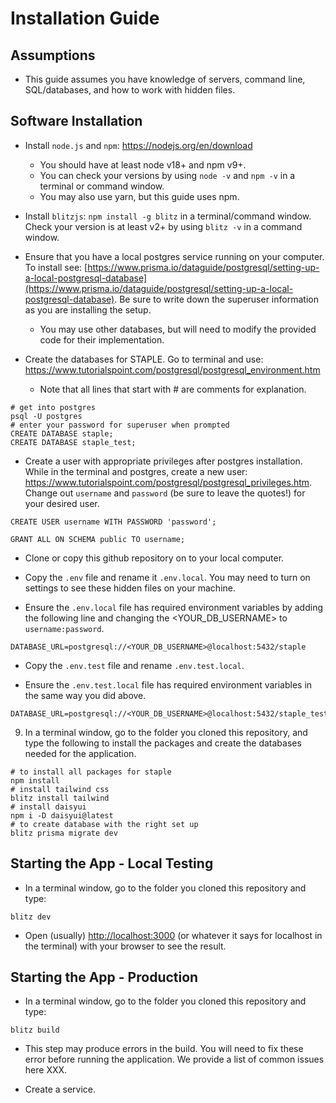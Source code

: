 # Installation Guide

## Assumptions

- This guide assumes you have knowledge of servers, command line, SQL/databases, and how to work with hidden files.

## Software Installation

- Install `node.js` and `npm`: https://nodejs.org/en/download
  - You should have at least node v18+ and npm v9+.
  - You can check your versions by using `node -v` and `npm -v` in a terminal or command window.
  - You may also use yarn, but this guide uses npm.
- Install `blitzjs`: `npm install -g blitz` in a terminal/command window. Check your version is at least v2+ by using `blitz -v` in a command window.

- Ensure that you have a local postgres service running on your computer. To install see: [https://www.prisma.io/dataguide/postgresql/setting-up-a-local-postgresql-database](https://www.prisma.io/dataguide/postgresql/setting-up-a-local-postgresql-database). Be sure to write down the superuser information as you are installing the setup.

  - You may use other databases, but will need to modify the provided code for their implementation.

- Create the databases for STAPLE. Go to terminal and use: https://www.tutorialspoint.com/postgresql/postgresql_environment.htm
  - Note that all lines that start with # are comments for explanation.

```
# get into postgres
psql -U postgres
# enter your password for superuser when prompted
CREATE DATABASE staple;
CREATE DATABASE staple_test;
```

- Create a user with appropriate privileges after postgres installation. While in the terminal and postgres, create a new user: https://www.tutorialspoint.com/postgresql/postgresql_privileges.htm. Change out `username` and `password` (be sure to leave the quotes!) for your desired user.

```
CREATE USER username WITH PASSWORD 'password';

GRANT ALL ON SCHEMA public TO username;
```

- Clone or copy this github repository on to your local computer.

- Copy the `.env` file and rename it `.env.local`. You may need to turn on settings to see these hidden files on your machine.

- Ensure the `.env.local` file has required environment variables by adding the following line and changing the <YOUR_DB_USERNAME> to `username:password`.

```
DATABASE_URL=postgresql://<YOUR_DB_USERNAME>@localhost:5432/staple
```

- Copy the `.env.test` file and rename `.env.test.local`.

- Ensure the `.env.test.local` file has required environment variables in the same way you did above.

```
DATABASE_URL=postgresql://<YOUR_DB_USERNAME>@localhost:5432/staple_test
```

9. In a terminal window, go to the folder you cloned this repository, and type the following to install the packages and create the databases needed for the application.

```
# to install all packages for staple
npm install
# install tailwind css
blitz install tailwind
# install daisyui
npm i -D daisyui@latest
# to create database with the right set up
blitz prisma migrate dev
```

## Starting the App - Local Testing

- In a terminal window, go to the folder you cloned this repository and type:

```
blitz dev
```

- Open (usually) [http://localhost:3000](http://localhost:3000) (or whatever it says for localhost in the terminal) with your browser to see the result.

## Starting the App - Production

- In a terminal window, go to the folder you cloned this repository and type:

```
blitz build
```

- This step may produce errors in the build. You will need to fix these error before running the application. We provide a list of common issues here XXX.

- Create a service.
